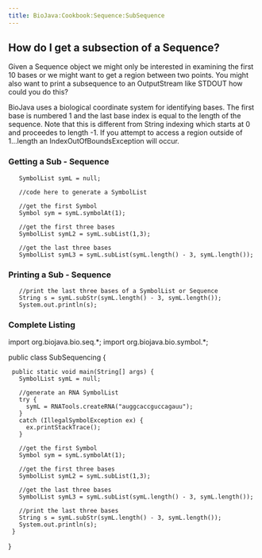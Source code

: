 ```yaml
---
title: BioJava:Cookbook:Sequence:SubSequence
---
```


How do I get a subsection of a Sequence?
----------------------------------------

Given a Sequence object we might only be interested in examining the
first 10 bases or we might want to get a region between two points. You
might also want to print a subsequence to an OutputStream like STDOUT
how could you do this?

BioJava uses a biological coordinate system for identifying bases. The
first base is numbered 1 and the last base index is equal to the length
of the sequence. Note that this is different from String indexing which
starts at 0 and proceedes to length -1. If you attempt to access a
region outside of 1...length an IndexOutOfBoundsException will occur.

### Getting a Sub - Sequence

<java>

`   SymbolList symL = null;`

`   //code here to generate a SymbolList`

`   //get the first Symbol`  
`   Symbol sym = symL.symbolAt(1);`

`   //get the first three bases`  
`   SymbolList symL2 = symL.subList(1,3);`

`   //get the last three bases`  
`   SymbolList symL3 = symL.subList(symL.length() - 3, symL.length());`

</java>

### Printing a Sub - Sequence

<java>

`   //print the last three bases of a SymbolList or Sequence`  
`   String s = symL.subStr(symL.length() - 3, symL.length());`  
`   System.out.println(s);`

</java>

### Complete Listing

<java> import org.biojava.bio.seq.\*; import org.biojava.bio.symbol.\*;

public class SubSequencing {

` public static void main(String[] args) {`  
`   SymbolList symL = null;`

`   //generate an RNA SymbolList`  
`   try {`  
`     symL = RNATools.createRNA("auggcaccguccagauu");`  
`   }`  
`   catch (IllegalSymbolException ex) {`  
`     ex.printStackTrace();`  
`   }`

`   //get the first Symbol`  
`   Symbol sym = symL.symbolAt(1);`

`   //get the first three bases`  
`   SymbolList symL2 = symL.subList(1,3);`

`   //get the last three bases`  
`   SymbolList symL3 = symL.subList(symL.length() - 3, symL.length());`

`   //print the last three bases`  
`   String s = symL.subStr(symL.length() - 3, symL.length());`  
`   System.out.println(s);`  
` }`

} </java>
